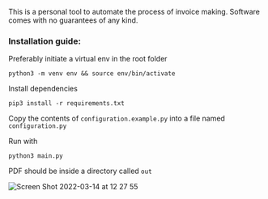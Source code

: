This is a personal tool to automate the process of invoice making. Software comes with no guarantees of any kind.

### Installation guide:

Preferably initiate a virtual env in the root folder
```
python3 -m venv env && source env/bin/activate
```

Install dependencies
```
pip3 install -r requirements.txt
```

Copy the contents of `configuration.example.py` into a file named `configuration.py`

Run with
```
python3 main.py
```

PDF should be inside a directory called `out`

![Screen Shot 2022-03-14 at 12 27 55](https://user-images.githubusercontent.com/7563640/158246554-d37e9c28-50ee-4f33-8988-a411c588388f.png)

